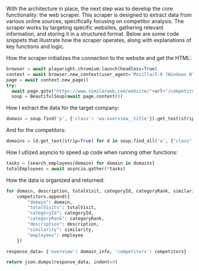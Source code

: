 With the architecture in place, the next step was to develop the core functionality: the web scraper. This scraper is designed to extract data from various online sources, specifically focusing on competitor analysis. The scraper works by targeting specific websites, gathering relevant information, and storing it in a structured format. Below are some code snippets that illustrate how the scraper operates, along with explanations of key functions and logic.

How the scraper initializes the connection to the website and get the HTML:
```python
browser = await playwright.chromium.launch(headless=True)
context = await browser.new_context(user_agent='Mozilla/5.0 (Windows NT 10.0; Win64; x64) AppleWebKit/537.36 (KHTML, like Gecko) Chrome/91.0.4472.124 Safari/537.36')
page = await context.new_page()
try:
  await page.goto("https://www.similarweb.com/website/"+url+"/competitors/")
  soup = BeautifulSoup(await page.content())
```

How I extract the data for the target company:
```python
domain = soup.find('p', {'class': 'wa-overview__title'}).get_text(strip=True) if soup.find('p', {'class': 'wa-overview__title'}) else ''
```

And for the competitors:
```python
domains = [d.get_text(strip=True) for d in soup.find_all('a', {"class": 'wa-competitors-card__website-title'})]
```

How I utlized asyncio to speed up code when running other functions:
```python
tasks = [search_employees(domain) for domain in domains]
totalEmployees = await asyncio.gather(*tasks)
```
How the data is organized and returned:
```python
for domain, description, totalVisit, categoryId, categoryRank, similarity, employee in zip(domains, descriptions, totalVisits, categoryIds, categoryRanks, similarities, totalEmployees):
    competitors.append({
        "domain": domain,
        "totalVisits": totalVisit,
        "categoryId": categoryId,
        "categoryRank": categoryRank,
        "description": description,
        "similarity": similarity,
        "employees": employee
    })

response_data= {'overview': domain_info, 'competitors': competitors}

return json.dumps(response_data, indent=4)
```


